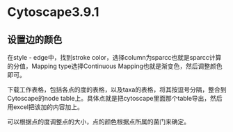 # Cytoscape3.9.1

## 设置边的颜色

在style - edge中，找到stroke color，选择column为sparcc也就是sparcc计算的分值，Mapping type选择Continuous Mapping也就是渐变色，然后调整颜色即可。

下载工作表格，包括各点的度的表格，以及taxa的表格，将其按逗号分隔，整合到Cytoscape的node table上。具体点就是把cytoscape里面那个table导出，然后用excel把该加的内容加上。

可以根据点的度调整点的大小，点的颜色根据点所属的菌门来确定。